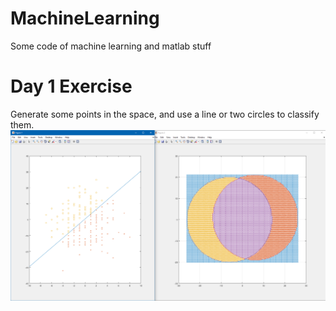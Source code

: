 # MachineLearning
Some code of machine learning and matlab stuff

# Day 1 Exercise
Generate some points in the space, and use a line or two circles to classify them.
![Screenshot](Day1_exercise.png)
